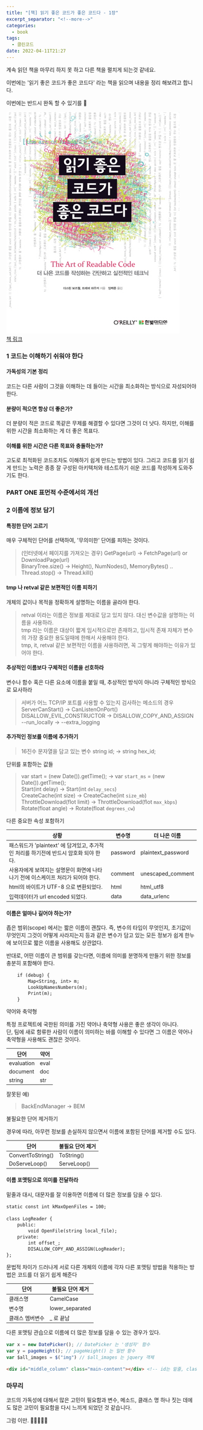 ```yaml
---
title: "[책] 읽기 좋은 코드가 좋은 코드다 - 1장"
excerpt_separator: "<!--more-->"
categories:
  - book
tags:
  - 클린코드
date: 2022-04-11T21:27
---
```


계속 읽던 책을 마무리 하지 못 하고 다른 책을 펼치게 되는것 같네요.

이번에는 '읽기 좋은 코드가 좋은 코드다' 라는 책을 읽으며 내용을 정리 해보려고 합니다.

이번에는 반드시 완독 할 수 있기를 🤣

![책 정보](/images/posts/2022/04/06871807.jpeg)  
[책 링크](https://book.naver.com/bookdb/book_detail.nhn?bid=6871807)

<!--more-->

### 1 코드는 이해하기 쉬워야 한다

#### 가독성의 기본 정리

코드는 다른 사람이 그것을 이해하는 데 들이는 시간을 최소화하는 방식으로 자성되어야 한다.

#### 분량이 적으면 항상 더 좋은가?

더 분량이 적은 코드로 똑같은 무제를 해결할 수 있다면 그것이 더 낫다. 하지만, 이해를 위한 시간을 최소화하는 게 더 좋은 목표다.

#### 이해를 위한 시간은 다른 목표와 충돌하는가?

고도로 최적화된 코드조차도 이해하기 쉽게 만드는 방법이 있다. 그리고 코드를 읽기 쉽게 만드는 노력은 종종 잘 구성된 아키텍처와 테스트하기 쉬운 코드를 작성하게 도와주기도 한다.

### PART ONE 표먼적 수준에서의 개선

### 2 이름에 정보 담기

#### 특정한 단어 고르기

매우 구체적인 단어를 선택하여, '무의미한' 단어를 피하는 것이다.

> (인터넷에서 페이지를 가져오는 경우) GetPage(url) -> FetchPage(url) or DownloadPage(url)  
> BinaryTree.size() -> Height(), NumNodes(), MemoryBytes() ..  
> Thread.stop() -> Thread.kill()

#### tmp 나 retval 같은 보편적인 이름 피하기

개체의 값이나 목적을 정확하게 설명하는 이름을 골라야 한다.
> retval 이라는 이름은 정보를 제대로 담고 있지 않다. 대신 변수값을 설명하는 이름을 사용하라.  
> tmp 라는 이름은 대상이 짧게 임시적으로만 존재하고, 임시적 존재 자체가 변수의 가장 중요한 용도일때에 한해서 사용해야 한다.    
> tmp, it, retval 같은 보편적인 이름을 사용하려면, 꼭 그렇게 해야하는 이유가 있어야 한다.

#### 추상적인 이름보다 구체적인 이름을 선호하라
변수나 함수 혹은 다른 요소에 이름을 붙일 때, 추상적인 방식이 아니라 구체적인 방식으로 묘사하라
> 서버가 어느 TCP/IP 포트를 사용할 수 있는지 검사하는 메소드의 경우    
> ServerCanStart() -> CanListenOnPort()  
> DISALLOW_EVIL_CONSTRUCTOR -> DISALLOW_COPY_AND_ASSIGN  
> --run_locally -> --extra_logging

#### 추가적인 정보를 이름에 추가하기
> 16진수 문자열을 담고 있는 변수
> string id; -> string hex_id; 

단위를 포함하는 값들  
> var start = (new Date()).getTime(); -> var `start_ms` = (new Date()).getTime();  
> Start(int delay) -> Start(int `delay_secs`)  
> CreateCache(int size) -> CreateCache(int `size_mb`)  
> ThrottleDownload(flot limit) -> ThrottleDownload(flot `max_kbps`)  
> Rotate(float angle) -> Rotate(float `degrees_cw`)

다른 중요한 속성 포함하기

| 상황                                                     | 변수명      | 더 나은 이름            |
|--------------------------------------------------------|----------|--------------------|
| 패스워드가 'plaintext' 에 담겨있고, 추가적인 처리를 하기전에 반드시 암호화 되야 한다. | password | plaintext_password |
| 사용자에게 보여지는 설명문이 화면에 나타나기 전에 이스케이프 처리가 되어야 한다.          | comment  | unescaped_comment  |
| html의 바이트가 UTF-8 으로 변환되었다.                             | html     | html_utf8          |
| 입력데이터가 url encoded 되었다.                                | data     | data_urlenc        |

#### 이름은 얼마나 길어야 하는가?
좁은 범위(scope) 에서는 짧은 이름이 괜찮다. 즉, 변수의 타입이 무엇인지, 초기값이 무엇인지 그것이 어떻게 사라지는지 등과 같은 변수가 담고 있는 모든 정보가 쉽게 한누에 보이므로 짧은 이름을 사용해도 상관없다.

반대로, 어떤 이름이 큰 범위를 갖는다면, 이름에 의미를 분명하게 만들기 위한 정보를 충분히 포함해야 한다.

```
    if (debug) {
	    Map<String, int> m;
	    LookUpNamesNumbers(m);
	    Print(m);
    }
```

약어와 축약형 

특정 프로젝트에 국한된 의미를 가진 약어나 축약형 사용은 좋은 생각이 아니다.   
단, 팀에 새로 함류한 사람이 이름이 의미하는 바를 이해할 수 있다면 그 이름은 약어나 축약형을 사용해도 괜찮은 것이다.

| 단어         | 약어   |
|------------|------|
| evaluation | eval |
| document   | doc  |
| string     | str  |

잘못된 예)
> BackEndManager -> BEM 

불필요한 단어 제거하기

경우에 따라, 아무런 정보를 손실하지 않으면서 이름에 포함된 단어를 제거할 수도 있다.

| 단어                | 불필요 단어 제거   |
|-------------------|-------------|
| ConvertToString() | ToString()  |
| DoServeLoop()     | ServeLoop() |

#### 이름 포맷팅으로 의미를 전달하라

밑줄과 대시, 대문자를 잘 이용하면 이름에 더 많은 정보를 담을 수 있다.
```
static const int kMaxOpenFiles = 100;

class LogReader {
    public:
        void OpenFile(string local_file);
    private:
        int offset_;
        DISALLOW_COPY_AND_ASSIGN(LogReader);
};
```
문법적 차이가 드러나게 서로 다른 개체의 이름에 각자 다른 포맷팅 방법을 적용하는 방법은 코드를 더 읽기 쉽게 해준다

| 단어       | 불필요 단어 제거       |
|----------|-----------------|
| 클래스명     | CamelCase       |
| 변수명      | lower_separated |
| 클래스 멤버변수 | _ 로 끝남          |

다른 포맷팅 관습으로 이름에 더 많은 정보를 담을 수 있는 경우가 있다.
```javascript
var x = new DatePicker(); // DatePicker 는 '생성자' 함수
var y = pageHeight(); // pageHeight() 는 일반 함수
var $all_images = $("img") // $all_images 는 jquery 객체
```
```html
<div id="middle_column" class="main-content"></div> <!-- id는 밑줄, class 는 대시를 사용 -->
```

### 마무리

코드의 가독성에 대해서 많은 고민이 필요함과 변수, 메소드, 클래스 명 하나 짓는 데에도 많은 고민이 필요함을 다시 느끼게 되었던 것 같습니다.

그럼 이만. 🥕👋🏼🖐🏼